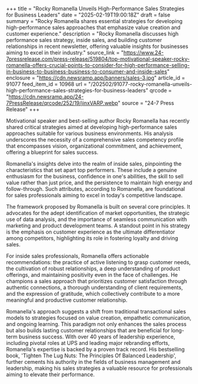 +++
title = "Rocky Romanella Unveils High-Performance Sales Strategies for Business Leaders"
date = "2025-02-19T19:00:18Z"
draft = false
summary = "Rocky Romanella shares essential strategies for developing high-performance sales approaches that emphasize value creation and customer experience."
description = "Rocky Romanella discusses high performance sales strategy, inside sales, and building customer relationships in recent newsletter, offering valuable insights for businesses aiming to excel in their industry."
source_link = "https://www.24-7pressrelease.com/press-release/519804/top-motivational-speaker-rocky-romanella-offers-crucial-points-to-consider-for-high-performance-selling-in-business-to-business-business-to-consumer-and-inside-sales"
enclosure = "https://cdn.newsramp.app/banners/sales-3.jpg"
article_id = 91077
feed_item_id = 10968
url = "/202502/91077-rocky-romanella-unveils-high-performance-sales-strategies-for-business-leaders"
qrcode = "https://cdn.newsramp.app/24-7PressRelease/qrcode/252/19/jinxVARP.webp"
source = "24-7 Press Release"
+++

<p>Motivational speaker and best-selling author Rocky Romanella has recently shared critical strategies aimed at developing high-performance sales approaches suitable for various business environments. His analysis underscores the necessity of a comprehensive sales competency profile that encompasses vision, organizational commitment, and achievement, offering a blueprint for sales success.</p><p>Romanella's insights delve into the realm of inside sales, pinpointing the characteristics that set apart top performers. These include a genuine enthusiasm for the business, confidence in one's abilities, the skill to sell value rather than just price, and the persistence to maintain high energy and follow-through. Such attributes, according to Romanella, are foundational for sales professionals aiming to excel in today's competitive landscape.</p><p>The framework proposed by Romanella is built on several core principles. It advocates for the adept identification of market opportunities, the strategic use of data analysis, and the importance of seamless communication with marketing and product development teams. A standout point in his strategy is the emphasis on customer experience as the ultimate differentiator among competitors, highlighting its role in fostering loyalty and driving sales.</p><p>For inside sales professionals, Romanella offers actionable recommendations: the practice of active listening to grasp customer needs, the cultivation of robust relationships, a deep understanding of product offerings, and maintaining positivity even in the face of challenges. He champions a sales approach that prioritizes customer satisfaction through authentic connections, a thorough understanding of client requirements, and the expression of gratitude, which collectively contribute to a more meaningful and productive customer relationship.</p><p>Romanella's approach suggests a shift from traditional transactional sales models to strategies focused on value creation, empathetic communication, and ongoing learning. This paradigm not only enhances the sales process but also builds lasting customer relationships that are beneficial for long-term business success. With over 40 years of leadership experience, including pivotal roles at UPS and leading major rebranding efforts, Romanella's expertise is backed by a proven track record. His bestselling book, 'Tighten The Lug Nuts: The Principles Of Balanced Leadership', further cements his authority in the fields of business management and leadership, making his sales strategies a valuable resource for professionals aiming to elevate their performance.</p>